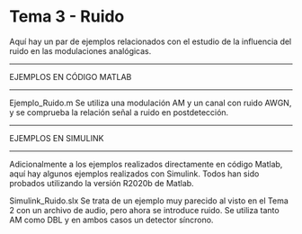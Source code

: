 # Tema 3 - Ruido

Aquí hay un par de ejemplos relacionados con el estudio de la influencia del ruido
en las modulaciones analógicas.

*************************
EJEMPLOS EN CÓDIGO MATLAB
*************************

Ejemplo_Ruido.m
    Se utiliza una modulación AM y un canal con ruido AWGN, y se comprueba la relación
    señal a ruido en postdetección.
    

********************
EJEMPLOS EN SIMULINK
********************

Adicionalmente a los ejemplos realizados directamente en código Matlab, aquí hay 
algunos ejemplos realizados con Simulink. 
Todos han sido probados utilizando la versión R2020b de Matlab. 

Simulink_Ruido.slx
    Se trata de un ejemplo muy parecido al visto en el Tema 2 con un archivo de audio, pero 
    ahora se introduce ruido. Se utiliza tanto AM como DBL y en ambos casos un detector síncrono.


